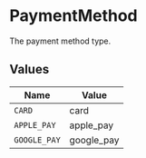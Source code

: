 # PaymentMethod

The payment method type.


## Values

| Name         | Value        |
| ------------ | ------------ |
| `CARD`       | card         |
| `APPLE_PAY`  | apple_pay    |
| `GOOGLE_PAY` | google_pay   |